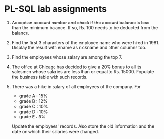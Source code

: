 # PL-SQL lab assignments
1. Accept an account number and check if the account balance is less than the minimum balance. If so, Rs. 100 needs to be deducted from the balance.
2. Find the first 3 characters of the employee name who were hired in 1981. Display the result with ename as nickname and other columns too.
3. Find the employees whose salary are among the top 7.
4. The office at Chicago has decided to give a 20% bonus to all its salesmen whose salaries are less than or equal to Rs. 15000. Populate the business table with such records.
5. There was a hike in salary of all employees of the company. For
   - grade A : 15%
   - grade B : 12%
   - grade C : 10%
   - grade D : 10%
   - grade E : 5%
     
   Update the employees' records. Also store the old information and the date on which their salaries were changed.
